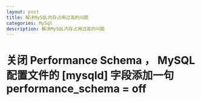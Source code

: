 ```yaml
---
layout: post
title: 解决MySQL内存占用过高的问题
categories: MySql
description: 解决MySQL内存占用过高的问题
---
```

# 关闭 Performance Schema ， MySQL 配置文件的   [mysqld] 字段添加一句  performance_schema = off
